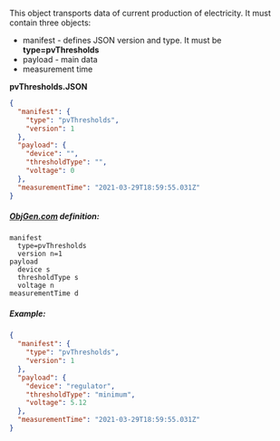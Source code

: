 This object transports data of current production of electricity. It must contain three objects:

- manifest - defines JSON version and type. It must be **type=pvThresholds**
- payload - main data
- measurement time



**pvThresholds.JSON**

```json
{
  "manifest": {
    "type": "pvThresholds",
    "version": 1
  },
  "payload": {
    "device": "",
    "thresholdType": "",
    "voltage": 0
  },
  "measurementTime": "2021-03-29T18:59:55.031Z"
}
```



##### [ObjGen.com](http://www.objgen.com/json) definition:

```
manifest
  type=pvThresholds
  version n=1
payload
  device s
  thresholdType s
  voltage n
measurementTime d
```



##### Example:

```json
{
  "manifest": {
    "type": "pvThresholds",
    "version": 1
  },
  "payload": {
    "device": "regulator",
    "thresholdType": "minimum",
    "voltage": 5.12
  },
  "measurementTime": "2021-03-29T18:59:55.031Z"
}
```
